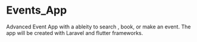 # Events_App
Advanced Event App with a ableity  to search , book, or make an event. The app will be created with Laravel and flutter frameworks. 
